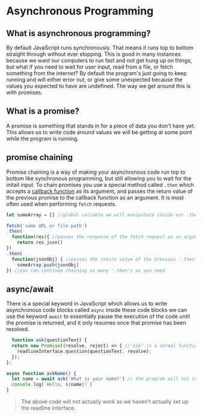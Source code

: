 # Asynchronous Programming

## What is asynchronous programming?

By default JavaScript runs synchronously. That means it runs top to bottom straight through without ever stopping. This is good in many instances because we want our computers to run fast and not get hung up on things, but what if you need to wait for user input, read from a file, or fetch something from the internet? By default the program's just going to keep running and will either error out, or give some unexpected because the values you expected to have are undefined. The way we get around this is with promises.

## What is a promise?

A promise is something that stands in for a piece of data you don't have yet. This allows us to write code around values we will be getting at some point while the program is running.

## promise chaining

Promise chaining is a way of making your asynchronous code run top to bottom like synchronous programming, but still allowing you to wait for the initail input. To chain promises you use a special method called `.then` which accepts a [callback function](./callbacks.md) as its argument, and passes the return value of the previous promise to the callback function as an argument. It is most often used when performing `fetch` requests.

```js
let someArray = [] //global variable we will manipulate inside our .then

fetch('some URL or file path')
.then(
  function(res){ //passes the response of the fetch request as an argument
    return res.json()
})
.then(
  function(jsonObj) { //passes the return value of the previous '.then' as an argument
    someArray.push(jsonObj)
}) //you can continue chaining as many '.then's as you need
```

## async/await

There is a special keyword in JavaScript which allows us to write asynchronous code blocks called `async` inside these code blocks we can use the keyword `await` to essentially pause the execution of the code until the promise is returned, and it only resumes once that promise has been resolved.

```js
  function ask(questionText) {
  return new Promise((resolve, reject) => { //'ask' is a normal function that returns a promise
    readlineInterface.question(questionText, resolve);
  });
};

async function askName() {
  let name = await ask('What is your name?') // the program will not continue until this promise has been resolved
  console.log(`Hello, ${name}!`)
}
```

>The above code will not actually work as we haven't actually set up the readline interface.